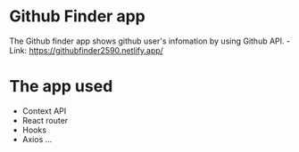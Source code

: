 # Github Finder app

The Github finder app shows github user's infomation by using Github API.
-Link: https://githubfinder2590.netlify.app/


# The app used
- Context API
- React router
- Hooks
- Axios
...

